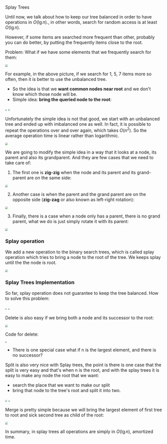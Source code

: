 Splay Trees

Until now, we talk about how to keep our tree balanced in order to have operations in $O(\lg n)$., in other words, search for random access is at least $O(\lg n)$.

However, if some items are searched more frequent than other, probably you can do better, by putting the frequently items close to the root.

Problem: What if we have some elements that we frequently search for them:

<img src="assets/splay-01.png" style="zoom:50%">

For example, in the above picture, if we search for 1, 5, 7 items more so often, then it is better to use the unbalanced tree.

* So the idea is that we **want common nodes near root** and we don't know which those node will be.
* Simple idea: **bring the queried node to the root**:

<img src="assets/splay-07.png" style="zoom:30%">

<img src="assets/splay-08.png" style="zoom:40%">

Unfortunately the simple idea is not that good, we start with an unbalanced tree and ended up with imbalanced one as well. In fact, it is possible to repeat the operations over and over again, which takes $O(n^2)$. So the average operation time is linear rather than logarithmic. 

<img src="assets/splay-02.png" style="zoom:50%">

We are going to modify the simple idea in a way that it looks at a node, its parent and also its grandparent. And they are few cases that we need to take care of:

1. The first one is **zig-zig** when the node and its parent and its grand-parent are on the same side:

<img src="assets/splay-03.png" style="zoom:50%">

2. Another case is when the parent and the grand parent are on the opposite side (**zig-zag** or also known as left-right rotation):

<img src="assets/splay-04.png" style="zoom:50%">

3. Finally, there is a case when a node only has a parent, there is no grand parent, what we do is just simply rotate it with its parent:

<img src="assets/splay-05.png" style="zoom:50%">

### Splay operation

We add a new operation to the binary search trees, which is called splay operation which tries to bring a node to the root of the tree. We keeps splay until the the node is root.



<img src="assets/splay-06.png" style="zoom:50%">

### Splay Trees Implementation

So far, splay operation does not guarantee to keep the tree balanced. How to solve this problem:

<img src="assets/splay-09.png" style="zoom:30%">

<img src="assets/splay-10.png" style="zoom:30%">

Delete is also easy if we bring both a node and its successor to the root:

<img src="assets/splay-11.png" style="zoom:50%">

Code for delete:

<img src="assets/splay-12.png" style="zoom:30%">

* There is one special case what if n is the largest element, and there is no successor?

Split is also very nice with Splay trees, the point is there is one case that the split is very easy and that's when n is the root, and with the splay trees it is easy to make any node the root that we want:

* search the place that we want to make our split
* bring that node to the tree's root and split it into two.

<img src="assets/splay-13.png" style="zoom:40%">

<img src="assets/splay-14.png" style="zoom:30%">

Merge is pretty simple because we will bring the largest element of first tree to root and sick second tree as child of the root:

<img src="assets/splay-15.png" style="zoom:50%">

In summary, in splay trees all operations are simply in $O(\lg n)$, amortized time.